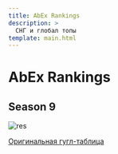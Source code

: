 ```yaml
---
title: AbEx Rankings
description: >
  СНГ и глобал топы
template: main.html
---
```

# AbEx Rankings

## Season 9

![res](../assets/images/top/aes9rurank.jpg)

[Оригинальная гугл-таблица](https://docs.google.com/spreadsheets/d/1hsh9Ve9JvRZlpoZem0DYcFEJO6UIcn5wFlsLRgvrce4/edit#gid=0)
